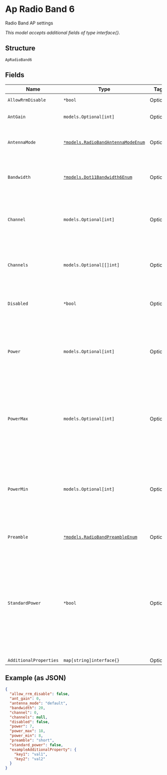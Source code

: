 
# Ap Radio Band 6

Radio Band AP settings

*This model accepts additional fields of type interface{}.*

## Structure

`ApRadioBand6`

## Fields

| Name | Type | Tags | Description |
|  --- | --- | --- | --- |
| `AllowRrmDisable` | `*bool` | Optional | **Default**: `false` |
| `AntGain` | `models.Optional[int]` | Optional | **Default**: `0`<br>**Constraints**: `>= 0`, `<= 10` |
| `AntennaMode` | [`*models.RadioBandAntennaModeEnum`](../../doc/models/radio-band-antenna-mode-enum.md) | Optional | enum: `1x1`, `2x2`, `3x3`, `4x4`, `default`<br>**Default**: `"default"` |
| `Bandwidth` | [`*models.Dot11Bandwidth6Enum`](../../doc/models/dot-11-bandwidth-6-enum.md) | Optional | channel width for the 6GHz band. enum: `20`, `40`, `80`, `160`<br>**Default**: `80` |
| `Channel` | `models.Optional[int]` | Optional | For Device. (primary) channel for the band, 0 means using the Site Setting |
| `Channels` | `models.Optional[[]int]` | Optional | For RFTemplates. List of channels, null or empty array means auto |
| `Disabled` | `*bool` | Optional | Whether to disable the radio<br>**Default**: `false` |
| `Power` | `models.Optional[int]` | Optional | TX power of the radio. For Devices, 0 means auto. -1 / -2 / -3 / …: treated as 0 / -1 / -2 / …<br>**Constraints**: `>= 5`, `<= 25` |
| `PowerMax` | `models.Optional[int]` | Optional | When power=0, max tx power to use, HW-specific values will be used if not set<br>**Default**: `18`<br>**Constraints**: `>= 5`, `<= 18` |
| `PowerMin` | `models.Optional[int]` | Optional | When power=0, min tx power to use, HW-specific values will be used if not set<br>**Default**: `8`<br>**Constraints**: `>= 5`, `<= 18` |
| `Preamble` | [`*models.RadioBandPreambleEnum`](../../doc/models/radio-band-preamble-enum.md) | Optional | enum: `auto`, `long`, `short`<br>**Default**: `"short"` |
| `StandardPower` | `*bool` | Optional | For 6GHz Only, standard-power operation, AFC (Automatic Frequency Coordination) will be performed, and we'll fall back to Low Power Indoor if AFC failed<br>**Default**: `false` |
| `AdditionalProperties` | `map[string]interface{}` | Optional | - |

## Example (as JSON)

```json
{
  "allow_rrm_disable": false,
  "ant_gain": 0,
  "antenna_mode": "default",
  "bandwidth": 20,
  "channel": 0,
  "channels": null,
  "disabled": false,
  "power": 7,
  "power_max": 18,
  "power_min": 8,
  "preamble": "short",
  "standard_power": false,
  "exampleAdditionalProperty": {
    "key1": "val1",
    "key2": "val2"
  }
}
```

